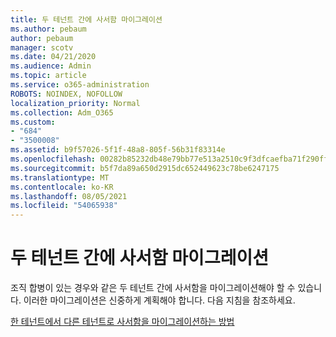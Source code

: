 ```yaml
---
title: 두 테넌트 간에 사서함 마이그레이션
ms.author: pebaum
author: pebaum
manager: scotv
ms.date: 04/21/2020
ms.audience: Admin
ms.topic: article
ms.service: o365-administration
ROBOTS: NOINDEX, NOFOLLOW
localization_priority: Normal
ms.collection: Adm_O365
ms.custom:
- "684"
- "3500008"
ms.assetid: b9f57026-5f1f-48a8-805f-56b31f83314e
ms.openlocfilehash: 00282b85232db48e79bb77e513a2510c9f3dfcaefba71f290ff9fbfe98b98673
ms.sourcegitcommit: b5f7da89a650d2915dc652449623c78be6247175
ms.translationtype: MT
ms.contentlocale: ko-KR
ms.lasthandoff: 08/05/2021
ms.locfileid: "54065938"
---
```

# <a name="migrate-mailboxes-between-two-different-tenants"></a>두 테넌트 간에 사서함 마이그레이션

조직 합병이 있는 경우와 같은 두 테넌트 간에 사서함을 마이그레이션해야 할 수 있습니다. 이러한 마이그레이션은 신중하게 계획해야 합니다. 다음 지침을 참조하세요.
  
[한 테넌트에서 다른 테넌트로 사서함을 마이그레이션하는 방법](https://docs.microsoft.com/Exchange/mailbox-migration/migrate-mailboxes-across-tenants)
  